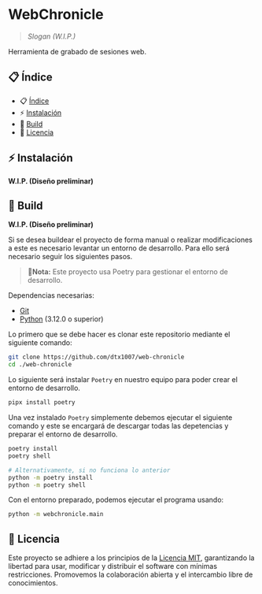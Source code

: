 # WebChronicle

> *Slogan (W.I.P.)*

Herramienta de grabado de sesiones web.

## 📋 Índice

- 📋 [Índice](#-índice)
- ⚡ [Instalación](#-instalación)
- 🔨 [Build](#-build)
- 📜 [Licencia](#-licencia)

## ⚡ Instalación

**W.I.P. (Diseño preliminar)**

## 🔨 Build

**W.I.P. (Diseño preliminar)**

Si se desea buildear el proyecto de forma manual o realizar modificaciones a este es necesario levantar un entorno de desarrollo. Para ello será necesario seguir los siguientes pasos.

> 📝**Nota:** Este proyecto usa Poetry para gestionar el entorno de desarrollo.

Dependencias necesarias:

- [Git](https://git-scm.com/downloads)
- [Python](https://www.python.org/downloads/) (3.12.0 o superior)

Lo primero que se debe hacer es clonar este repositorio mediante el siguiente comando:

```sh
git clone https://github.com/dtx1007/web-chronicle
cd ./web-chronicle
```

Lo siguiente será instalar `Poetry` en nuestro equipo para poder crear el entorno de desarrollo.

```sh
pipx install poetry
```

Una vez instalado `Poetry` simplemente debemos ejecutar el siguiente comando y este se encargará de descargar todas las depetencias y preparar el entorno de desarrollo.

```sh
poetry install
poetry shell

# Alternativamente, si no funciona lo anterior
python -m poetry install
python -m poetry shell
```

Con el entorno preparado, podemos ejecutar el programa usando:

```sh
python -m webchronicle.main
```

## 📜 Licencia

Este proyecto se adhiere a los principios de la [Licencia MIT](https://choosealicense.com/licenses/mit/#), garantizando la libertad para usar, modificar y distribuir el software con mínimas restricciones. Promovemos la colaboración abierta y el intercambio libre de conocimientos.

